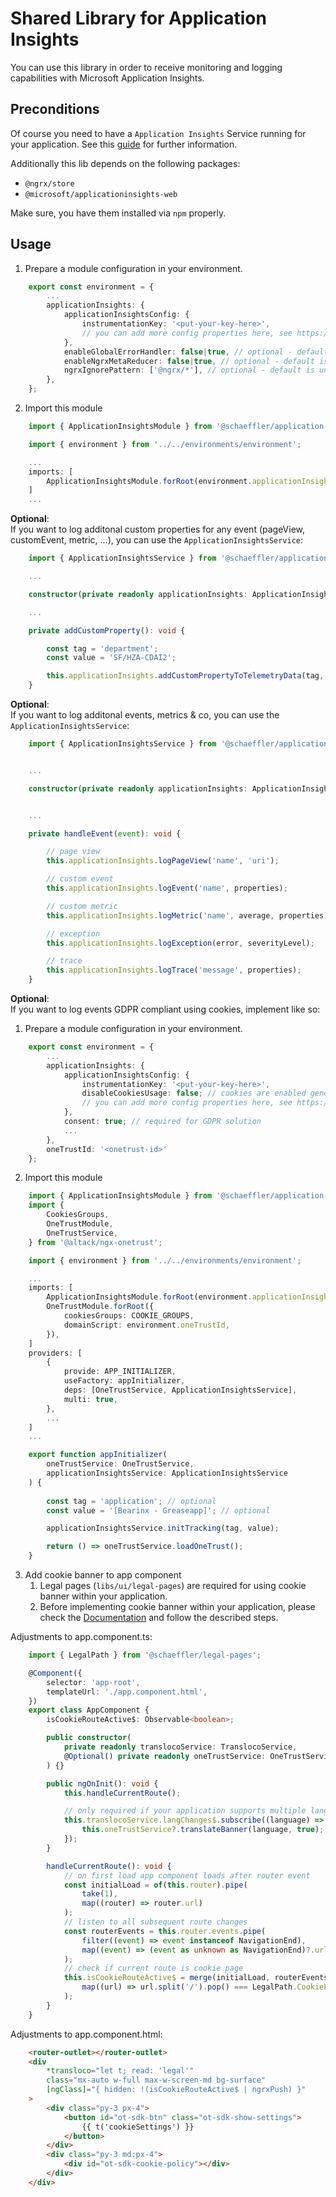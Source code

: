 # Shared Library for Application Insights

You can use this library in order to receive monitoring and logging capabilities with Microsoft Application Insights.

## Preconditions

Of course you need to have a `Application Insights` Service running for your application. See this [guide](https://docs.microsoft.com/en-us/azure/azure-monitor/app/app-insights-overview#get-started) for further information.

Additionally this lib depends on the following packages:

- `@ngrx/store`
- `@microsoft/applicationinsights-web`

Make sure, you have them installed via `npm` properly.

## Usage

1. Prepare a module configuration in your environment.
```typescript
    export const environment = {
        ...
        applicationInsights: {
            applicationInsightsConfig: {
                instrumentationKey: '<put-your-key-here>',
                // you can add more config properties here, see https://github.com/microsoft/applicationinsights-js#configuration for more options
            },
            enableGlobalErrorHandler: false|true, // optional - default is false
            enableNgrxMetaReducer: false|true, // optional - default is false
            ngrxIgnorePattern: ['@ngrx/*'], // optional - default is undefined, but it is recommened to exclude `@ngrx/*` actions
        },
    };
   ```
2. Import this module

```typescript
    import { ApplicationInsightsModule } from '@schaeffler/application-insights';

    import { environment } from '../../environments/environment';

    ...
    imports: [
        ApplicationInsightsModule.forRoot(environment.applicationInsights)
    ]
    ...
```

**Optional**:  
If you want to log additonal custom properties for any event (pageView, customEvent, metric, ...), you can use the `ApplicationInsightsService`:

```typescript
    import { ApplicationInsightsService } from '@schaeffler/application-insights';

    ...

    constructor(private readonly applicationInsights: ApplicationInsightsService){}

    ...

    private addCustomProperty(): void {

        const tag = 'department';
        const value = 'SF/HZA-CDAI2';

        this.applicationInsights.addCustomPropertyToTelemetryData(tag, value);
    }
```

**Optional**:  
If you want to log additonal events, metrics & co, you can use the `ApplicationInsightsService`:

```typescript
    import { ApplicationInsightsService } from '@schaeffler/application-insights';


    ...

    constructor(private readonly applicationInsights: ApplicationInsightsService){}


    ...

    private handleEvent(event): void {

        // page view
        this.applicationInsights.logPageView('name', 'uri');

        // custom event
        this.applicationInsights.logEvent('name', properties);

        // custom metric
        this.applicationInsights.logMetric('name', average, properties);

        // exception
        this.applicationInsights.logException(error, severityLevel);

        // trace
        this.applicationInsights.logTrace('message', properties);
    }
```

**Optional**:  
If you want to log events GDPR compliant using cookies, implement like so:

1. Prepare a module configuration in your environment.

```typescript
    export const environment = {
        ...
        applicationInsights: {
            applicationInsightsConfig: {
                instrumentationKey: '<put-your-key-here>',
                disableCookiesUsage: false; // cookies are enabled generally
                // you can add more config properties here, see https://github.com/microsoft/applicationinsights-js#configuration for more options
            },           
            consent: true; // required for GDPR solution
            ...
        },
        oneTrustId: '<onetrust-id>'
    };
```

2. Import this module

```typescript
    import { ApplicationInsightsModule } from '@schaeffler/application-insights';
    import {
        CookiesGroups,
        OneTrustModule,
        OneTrustService,
    } from '@altack/ngx-onetrust';

    import { environment } from '../../environments/environment';

    ...
    imports: [
        ApplicationInsightsModule.forRoot(environment.applicationInsights)
        OneTrustModule.forRoot({
            cookiesGroups: COOKIE_GROUPS,
            domainScript: environment.oneTrustId,
        }),
    ]
    providers: [
        {
            provide: APP_INITIALIZER,
            useFactory: appInitializer,
            deps: [OneTrustService, ApplicationInsightsService],
            multi: true,
        },
        ...
    ]
    ...

    export function appInitializer(
        oneTrustService: OneTrustService,
        applicationInsightsService: ApplicationInsightsService
    ) {
       
        const tag = 'application'; // optional
        const value = '[Bearinx - Greaseapp]'; // optional

        applicationInsightsService.initTracking(tag, value);

        return () => oneTrustService.loadOneTrust();
    }
```

3. Add cookie banner to app component
   1. Legal pages (`libs/ui/legal-pages`) are required for using cookie banner within your application.
   2. Before implementing cookie banner within your application, please check the [Documentation](https://confluence.schaeffler.com/display/FRON/Tracking) and follow the described steps.

Adjustments to app.component.ts:

```ts
    import { LegalPath } from '@schaeffler/legal-pages';

    @Component({
        selector: 'app-root',
        templateUrl: './app.component.html',
    })
    export class AppComponent {
        isCookieRouteActive$: Observable<boolean>;

        public constructor(
            private readonly translocoService: TranslocoService,
            @Optional() private readonly oneTrustService: OneTrustService
        ) {}

        public ngOnInit(): void {
            this.handleCurrentRoute();

            // only required if your application supports multiple language via transloco
            this.translocoService.langChanges$.subscribe((language) => {
                this.oneTrustService?.translateBanner(language, true);
            });
        }

        handleCurrentRoute(): void {
            // on first load app component loads after router event
            const initialLoad = of(this.router).pipe(
                take(1),
                map((router) => router.url)
            );
            // listen to all subsequent route changes
            const routerEvents = this.router.events.pipe(
                filter((event) => event instanceof NavigationEnd),
                map((event) => (event as unknown as NavigationEnd)?.url)
            );
            // check if current route is cookie page
            this.isCookieRouteActive$ = merge(initialLoad, routerEvents).pipe(
                map((url) => url.split('/').pop() === LegalPath.CookiePath)
            );
        }
    }

```

Adjustments to app.component.html:

```html
    <router-outlet></router-outlet>
    <div
        *transloco="let t; read: 'legal'"
        class="mx-auto w-full max-w-screen-md bg-surface"
        [ngClass]="{ hidden: !(isCookieRouteActive$ | ngrxPush) }"
    >
        <div class="py-3 px-4">
            <button id="ot-sdk-btn" class="ot-sdk-show-settings">
                {{ t('cookieSettings') }}
            </button>
        </div>
        <div class="py-3 md:px-4">
            <div id="ot-sdk-cookie-policy"></div>
        </div>
    </div>
```
